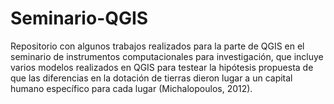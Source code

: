 # Seminario-QGIS
Repositorio con algunos trabajos realizados para la parte de QGIS en el seminario de instrumentos computacionales para investigación, que incluye varios modelos realizados en QGIS para testear la hipótesis propuesta de que las diferencias en la dotación de tierras dieron lugar a un capital humano específico para cada lugar (Michalopoulos, 2012).
